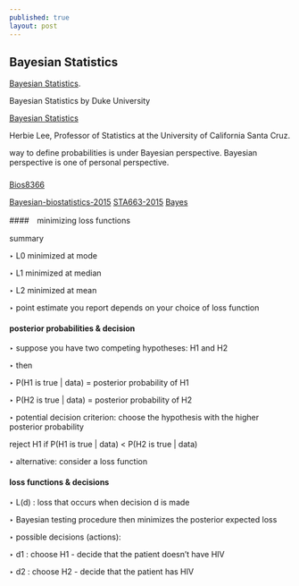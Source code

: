 ```yaml
---
published: true
layout: post
---
```

## Bayesian Statistics

[Bayesian Statistics](https://www.coursera.org/learn/bayesian/home/welcome/). 


Bayesian Statistics
by Duke University


[Bayesian Statistics](https://www.coursera.org/learn/bayesian-statistics)

Herbie Lee, Professor of Statistics at the University of California Santa Cruz. 

way to define probabilities is under Bayesian perspective. Bayesian perspective is one of personal perspective.



###

[Bios8366](https://github.com/fonnesbeck/Bios8366/tree/master/notebooks)

[Bayesian-biostatistics-2015](https://github.com/petrkeil/Bayesian-biostatistics-2015)
[STA663-2015](https://github.com/Sta523-Fa14/STA663-2015)
[Bayes](https://github.com/jkarreth/Bayes)


####　minimizing loss functions

summary

‣ L0 minimized at mode 

‣ L1 minimized at median 

‣ L2 minimized at mean

‣ point estimate you report depends on your choice of loss function



#### posterior probabilities & decision

‣ suppose you have two competing hypotheses: H1 and H2

‣ then

‣ P(H1 is true | data) = posterior probability of H1 

‣ P(H2 is true | data) = posterior probability of H2

‣ potential decision criterion: choose the hypothesis with the higher posterior probability

reject H1 if P(H1 is true | data) < P(H2 is true | data) 

‣ alternative: consider a loss function



#### loss functions & decisions

‣ L(d) : loss that occurs when decision d is made 

‣ Bayesian testing procedure then minimizes the posterior expected loss

‣ possible decisions (actions): 

‣ d1 : choose H1 - decide that the patient doesn’t have HIV


‣ d2 : choose H2 - decide that the patient has HIV
